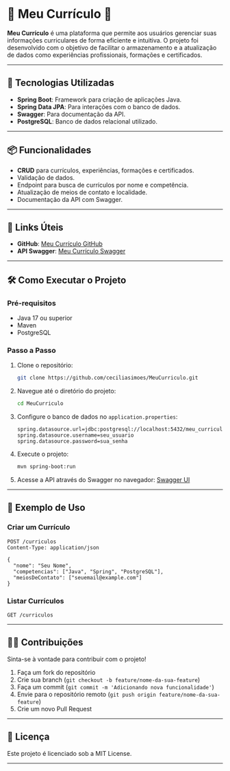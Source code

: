 
# 🌟 Meu Currículo 🌟

**Meu Currículo** é uma plataforma que permite aos usuários gerenciar suas informações curriculares de forma eficiente e intuitiva. O projeto foi desenvolvido com o objetivo de facilitar o armazenamento e a atualização de dados como experiências profissionais, formações e certificados.

---

## 🚀 Tecnologias Utilizadas

- **Spring Boot**: Framework para criação de aplicações Java.
- **Spring Data JPA**: Para interações com o banco de dados.
- **Swagger**: Para documentação da API.
- **PostgreSQL**: Banco de dados relacional utilizado.

---

## 📦 Funcionalidades

- **CRUD** para currículos, experiências, formações e certificados.
- Validação de dados.
- Endpoint para busca de currículos por nome e competência.
- Atualização de meios de contato e localidade.
- Documentação da API com Swagger.

---

## 🔗 Links Úteis

- **GitHub**: [Meu Currículo GitHub](https://github.com/ceciliasimoes/MeuCurriculo)
- **API Swagger**: [Meu Currículo Swagger](https://meucurriculo-a8eq.onrender.com/swagger-ui/index.html#)

---

## 🛠️ Como Executar o Projeto

### Pré-requisitos

- Java 17 ou superior
- Maven
- PostgreSQL

### Passo a Passo

1. Clone o repositório:

   ```bash
   git clone https://github.com/ceciliasimoes/MeuCurriculo.git
   ```

2. Navegue até o diretório do projeto:

   ```bash
   cd MeuCurriculo
   ```

3. Configure o banco de dados no `application.properties`:

   ```properties
   spring.datasource.url=jdbc:postgresql://localhost:5432/meu_curriculo
   spring.datasource.username=seu_usuario
   spring.datasource.password=sua_senha
   ```

4. Execute o projeto:

   ```bash
   mvn spring-boot:run
   ```

5. Acesse a API através do Swagger no navegador: [Swagger UI](https://meucurriculo-a8eq.onrender.com/swagger-ui/index.html#)

---

## 📄 Exemplo de Uso

### Criar um Currículo

```http
POST /curriculos
Content-Type: application/json

{
  "nome": "Seu Nome",
  "competencias": ["Java", "Spring", "PostgreSQL"],
  "meiosDeContato": ["seuemail@example.com"]
}
```

### Listar Currículos

```http
GET /curriculos
```

---

## 👩‍💻 Contribuições

Sinta-se à vontade para contribuir com o projeto!

1. Faça um fork do repositório
2. Crie sua branch (`git checkout -b feature/nome-da-sua-feature`)
3. Faça um commit (`git commit -m 'Adicionando nova funcionalidade'`)
4. Envie para o repositório remoto (`git push origin feature/nome-da-sua-feature`)
5. Crie um novo Pull Request

---

## 📝 Licença

Este projeto é licenciado sob a MIT License. 

---
